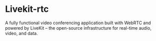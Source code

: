 # Livekit-rtc
A fully functional video conferencing application built with WebRTC and powered by LiveKit – the open-source infrastructure for real-time audio, video, and data.
